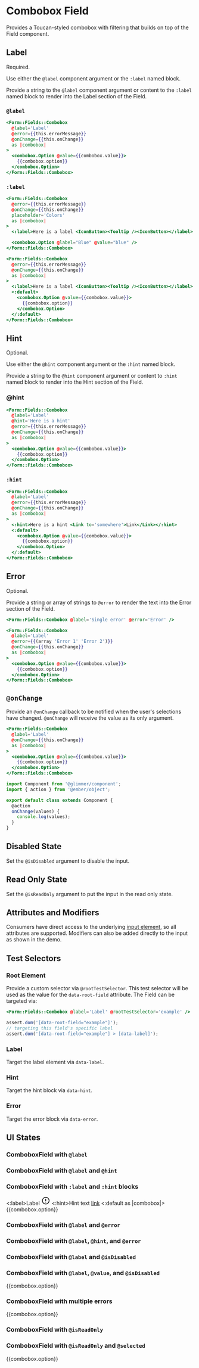 # Combobox Field

Provides a Toucan-styled combobox with filtering that builds on top of the Field component.

## Label

Required.

Use either the `@label` component argument or the `:label` named block.

Provide a string to the `@label` component argument or content to the `:label` named block to render into the Label section of the Field.

### `@label`

```hbs
<Form::Fields::Combobox
  @label='Label'
  @error={{this.errorMessage}}
  @onChange={{this.onChange}}
  as |combobox|
>
  <combobox.Option @value={{combobox.value}}>
    {{combobox.option}}
  </combobox.Option>
</Form::Fields::Combobox>
```

### `:label`

```hbs
<Form::Fields::Combobox
  @error={{this.errorMessage}}
  @onChange={{this.onChange}}
  placeholder='Colors'
  as |combobox|
>
  <:label>Here is a label <IconButton><Tooltip /><IconButton></:label>

  <combobox.Option @label="Blue" @value="blue" />
</Form::Fields::Combobox>

<Form::Fields::Combobox
  @error={{this.errorMessage}}
  @onChange={{this.onChange}}
  as |combobox|
>
  <:label>Here is a label <IconButton><Tooltip /><IconButton></:label>
  <:default>
    <combobox.Option @value={{combobox.value}}>
      {{combobox.option}}
    </combobox.Option>
  </:default>
</Form::Fields::Combobox>
```

## Hint

Optional.

Use either the `@hint` component argument or the `:hint` named block.

Provide a string to the `@hint` component argument or content to `:hint` named block to render into the Hint section of the Field.

### @hint

```hbs
<Form::Fields::Combobox
  @label='Label'
  @hint='Here is a hint'
  @error={{this.errorMessage}}
  @onChange={{this.onChange}}
  as |combobox|
>
  <combobox.Option @value={{combobox.value}}>
    {{combobox.option}}
  </combobox.Option>
</Form::Fields::Combobox>
```

### `:hint`

```hbs
<Form::Fields::Combobox
  @label='Label'
  @error={{this.errorMessage}}
  @onChange={{this.onChange}}
  as |combobox|
>
  <:hint>Here is a hint <Link to='somewhere'>Link</Link></:hint>
  <:default>
    <combobox.Option @value={{combobox.value}}>
      {{combobox.option}}
    </combobox.Option>
  </:default>
</Form::Fields::Combobox>
```

## Error

Optional.

Provide a string or array of strings to `@error` to render the text into the Error section of the Field.

```hbs
<Form::Fields::Combobox @label='Single error' @error='Error' />
```

```hbs
<Form::Fields::Combobox
  @label='Label'
  @error={{(array 'Error 1' 'Error 2')}}
  @onChange={{this.onChange}}
  as |combobox|
>
  <combobox.Option @value={{combobox.value}}>
    {{combobox.option}}
  </combobox.Option>
</Form::Fields::Combobox>
```

## `@onChange`

Provide an `@onChange` callback to be notified when the user's selections have changed.
`@onChange` will receive the value as its only argument.

```hbs
<Form::Fields::Combobox
  @label='Label'
  @onChange={{this.onChange}}
  as |combobox|
>
  <combobox.Option @value={{combobox.value}}>
    {{combobox.option}}
  </combobox.Option>
</Form::Fields::Combobox>
```

```js
import Component from '@glimmer/component';
import { action } from '@ember/object';

export default class extends Component {
  @action
  onChange(values) {
    console.log(values);
  }
}
```

## Disabled State

Set the `@isDisabled` argument to disable the input.

## Read Only State

Set the `@isReadOnly` argument to put the input in the read only state.

## Attributes and Modifiers

Consumers have direct access to the underlying [input element](https://developer.mozilla.org/en-US/docs/Web/HTML/Element/input), so all attributes are supported.
Modifiers can also be added directly to the input as shown in the demo.

## Test Selectors

### Root Element

Provide a custom selector via `@rootTestSelector`.
This test selector will be used as the value for the `data-root-field` attribute.
The Field can be targeted via:

```hbs
<Form::Fields::Combobox @label='Label' @rootTestSelector='example' />
```

```js
assert.dom('[data-root-field="example"]');
// targeting this field's specific label
assert.dom('[data-root-field="example"] > [data-label]');
```

### Label

Target the label element via `data-label`.

### Hint

Target the hint block via `data-hint`.

### Error

Target the error block via `data-error`.

## UI States

### ComboboxField with `@label`

<div class='mb-4 w-64'>
  <Form::Fields::Combobox @label='Label' placeholder='Colors' />
</div>

### ComboboxField with `@label` and `@hint`

<div class='mb-4 w-64'>
  <Form::Fields::Combobox
    @label='Label'
    @hint='With hint text'
    placeholder='Colors'
  />
</div>

### ComboboxField with `:label` and `:hint` blocks

<div class='mb-4 w-64'>
  <Form::Fields::Combobox placeholder='Colors'>
    <:label>Label <svg class="inline w-4 h-4" xmlns="http://www.w3.org/2000/svg" width="24" height="24" stroke="currentColor" viewBox="0 0 24 24"><path d="M12 3a9 9 0 11-6.364 2.636A8.972 8.972 0 0112 3zm0 4.7v5.2m0 3.39v.01" fill="none" stroke-linecap="round" stroke-linejoin="round" stroke-width="2"></path></svg></:label>
    <:hint>Hint text <a href="https://www.crowdstrike.com/">link</a></:hint>
    <:default as |combobox|>
      <combobox.Option>
        {{combobox.option}}
      </combobox.Option>
    </:default>
  </Form::Fields::Combobox>
</div>

### ComboboxField with `@label` and `@error`

<div class='mb-4 w-64'>
  <Form::Fields::Combobox
    @label='Label'
    @error='With error text'
    placeholder='Colors'
  />
</div>

### ComboboxField with `@label`, `@hint`, and `@error`

<div class='mb-4 w-64'>
  <Form::Fields::Combobox
    @label='Label'
    @hint='With hint text'
    @error='With error text'
    placeholder='Colors'
  />
</div>

### ComboboxField with `@label` and `@isDisabled`

<div class='mb-4 w-64'>
  <Form::Fields::Combobox
    @label='Label'
    @isDisabled={{true}}
    placeholder='Colors'
  />
</div>

### ComboboxField with `@label`, `@value`, and `@isDisabled`

<div class='mb-4 w-64'>
  <Form::Fields::Combobox
    @label='Label'
    @isDisabled={{true}}
    @selected="blue"
    @options={{(array 'blue' 'red')}}
    placeholder='Colors'
  as |combobox|>
    <combobox.Option>
      {{combobox.option}}
    </combobox.Option>
  </Form::Fields::Combobox>
</div>

### ComboboxField with multiple errors

<div class='mb-4 w-64'>
  <Form::Fields::Combobox
    @label='Label'
    @options={{(array 'blue' 'red')}}
    @error={{(array 'With error 1' 'With error 2' 'With error 3')}}
    placeholder='Colors'
  as |combobox|>
    <combobox.Option>
      {{combobox.option}}
    </combobox.Option>
  </Form::Fields::Combobox>
</div>

### ComboboxField with `@isReadOnly`

<div class='mb-4 w-64'>
  <Form::Fields::Combobox
    @label='Label'
    @hint='With hint text'
    @isReadOnly={{true}}
  />
</div>

### ComboboxField with `@isReadOnly` and `@selected`

<div class='mb-4 w-64'>
  <Form::Fields::Combobox
    @label='Label'
    @isReadOnly={{true}}
    @selected="blue"
    @options={{(array 'blue' 'red')}}
    placeholder='Colors'
  as |combobox|>
    <combobox.Option>
      {{combobox.option}}
    </combobox.Option>
  </Form::Fields::Combobox>
</div>
